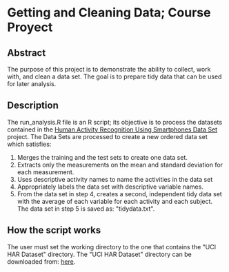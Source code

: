 # Getting and Cleaning Data; Course Proyect

## Abstract
The purpose of this project is to demonstrate the ability to collect, work with, and clean a data set. The goal is to prepare tidy data that can be used for later analysis. 

## Description
The run_analysis.R file is an R script; its objective is to process the datasets contained in the 
[Human Activity Recognition Using Smartphones Data Set](http://archive.ics.uci.edu/ml/datasets/Human+Activity+Recognition+Using+Smartphones) project.
The Data Sets are processed to create a new ordered data set which satisfies:
1. Merges the training and the test sets to create one data set.
2. Extracts only the measurements on the mean and standard deviation for each measurement.
3. Uses descriptive activity names to name the activities in the data set
4. Appropriately labels the data set with descriptive variable names.
5. From the data set in step 4, creates a second, independent tidy data set with the average of each variable for each activity and each subject.
The data set in step 5 is saved as: "tidydata.txt". 

## How the script works
The user must set the working directory to the one that contains the "UCI HAR Dataset" directory.
The "UCI HAR Dataset" directory can be downloaded from: [here](https://d396qusza40orc.cloudfront.net/getdata%2Fprojectfiles%2FUCI%20HAR%20Dataset.zip).

